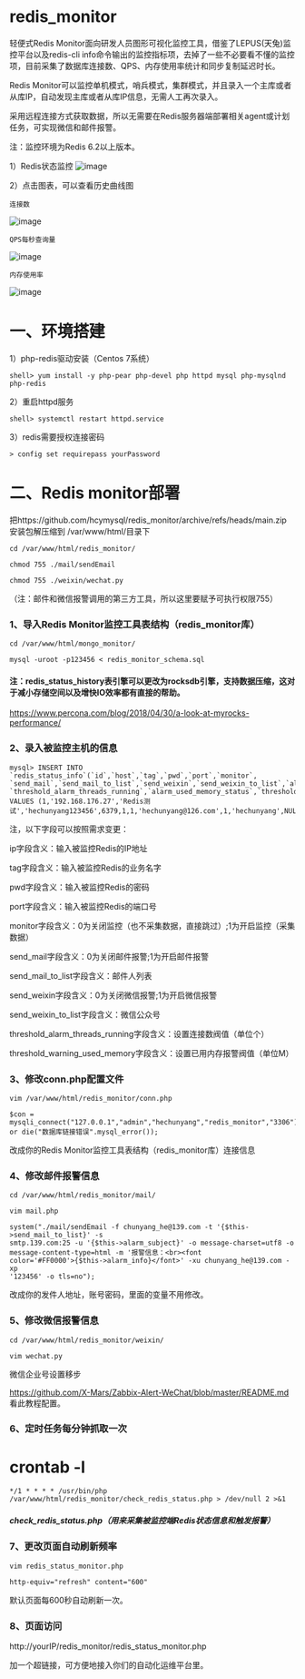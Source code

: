# redis_monitor

轻便式Redis Monitor面向研发人员图形可视化监控工具，借鉴了LEPUS(天兔)监控平台以及redis-cli info命令输出的监控指标项，去掉了一些不必要看不懂的监控项，目前采集了数据库连接数、QPS、内存使用率统计和同步复制延迟时长。

Redis Monitor可以监控单机模式，哨兵模式，集群模式，并且录入一个主库或者从库IP，自动发现主库或者从库IP信息，无需人工再次录入。

采用远程连接方式获取数据，所以无需要在Redis服务器端部署相关agent或计划任务，可实现微信和邮件报警。

注：监控环境为Redis 6.2以上版本。

1）Redis状态监控 
![image](https://raw.githubusercontent.com/hcymysql/redis_monitor/main/image/redis_monitor.jpg)

2）点击图表，可以查看历史曲线图

    连接数
![image](https://raw.githubusercontent.com/hcymysql/redis_monitor/main/image/redis_monitor_history1.png)

    QPS每秒查询量
![image](https://raw.githubusercontent.com/hcymysql/redis_monitor/main/image/redis_monitor_history2.png)

    内存使用率
![image](https://raw.githubusercontent.com/hcymysql/redis_monitor/main/image/redis_monitor_history3.png)

# 一、环境搭建

1）php-redis驱动安装（Centos 7系统）

    shell> yum install -y php-pear php-devel php httpd mysql php-mysqlnd php-redis

2）重启httpd服务

    shell> systemctl restart httpd.service

3）redis需要授权连接密码

    > config set requirepass yourPassword

# 二、Redis monitor部署

把https://github.com/hcymysql/redis_monitor/archive/refs/heads/main.zip 安装包解压缩到 /var/www/html/目录下

    cd /var/www/html/redis_monitor/

    chmod 755 ./mail/sendEmail

    chmod 755 ./weixin/wechat.py

（注：邮件和微信报警调用的第三方工具，所以这里要赋予可执行权限755）

### 1、导入Redis Monitor监控工具表结构（redis_monitor库）

    cd /var/www/html/mongo_monitor/

    mysql -uroot -p123456 < redis_monitor_schema.sql
#### 注：redis_status_history表引擎可以更改为rocksdb引擎，支持数据压缩，这对于减小存储空间以及增快IO效率都有直接的帮助。
https://www.percona.com/blog/2018/04/30/a-look-at-myrocks-performance/

### 2、录入被监控主机的信息

    mysql> INSERT INTO `redis_status_info`(`id`,`host`,`tag`,`pwd`,`port`,`monitor`,
    `send_mail`,`send_mail_to_list`,`send_weixin`,`send_weixin_to_list`,`alarm_threads_running`,
    `threshold_alarm_threads_running`,`alarm_used_memory_status`,`threshold_warning_used_memory`) 
    VALUES (1,'192.168.176.27','Redis测试','hechunyang123456',6379,1,1,'hechunyang@126.com',1,'hechunyang',NULL,150,NULL,'200M');

注，以下字段可以按照需求变更：

ip字段含义：输入被监控Redis的IP地址

tag字段含义：输入被监控Redis的业务名字

pwd字段含义：输入被监控Redis的密码

port字段含义：输入被监控Redis的端口号

monitor字段含义：0为关闭监控（也不采集数据，直接跳过）;1为开启监控（采集数据）

send_mail字段含义：0为关闭邮件报警;1为开启邮件报警

send_mail_to_list字段含义：邮件人列表

send_weixin字段含义：0为关闭微信报警;1为开启微信报警

send_weixin_to_list字段含义：微信公众号

threshold_alarm_threads_running字段含义：设置连接数阀值（单位个）

threshold_warning_used_memory字段含义：设置已用内存报警阀值（单位M）

### 3、修改conn.php配置文件

    vim /var/www/html/redis_monitor/conn.php

    $con = mysqli_connect("127.0.0.1","admin","hechunyang","redis_monitor","3306") or die("数据库链接错误".mysql_error());

改成你的Redis Monitor监控工具表结构（redis_monitor库）连接信息

### 4、修改邮件报警信息

    cd /var/www/html/redis_monitor/mail/

    vim mail.php

    system("./mail/sendEmail -f chunyang_he@139.com -t '{$this->send_mail_to_list}' -s 
    smtp.139.com:25 -u '{$this->alarm_subject}' -o message-charset=utf8 -o message-content-type=html -m '报警信息：<br><font 
    color='#FF0000'>{$this->alarm_info}</font>' -xu chunyang_he@139.com -xp 
    '123456' -o tls=no");

改成你的发件人地址，账号密码，里面的变量不用修改。


### 5、修改微信报警信息

    cd /var/www/html/redis_monitor/weixin/

    vim wechat.py

微信企业号设置移步

https://github.com/X-Mars/Zabbix-Alert-WeChat/blob/master/README.md 看此教程配置。

### 6、定时任务每分钟抓取一次

# crontab -l
    */1 * * * * /usr/bin/php /var/www/html/redis_monitor/check_redis_status.php > /dev/null 2 >&1
##### check_redis_status.php（用来采集被监控端Redis状态信息和触发报警）

### 7、更改页面自动刷新频率

    vim redis_status_monitor.php

    http-equiv="refresh" content="600"

默认页面每600秒自动刷新一次。


### 8、页面访问

http://yourIP/redis_monitor/redis_status_monitor.php

加一个超链接，可方便地接入你们的自动化运维平台里。
